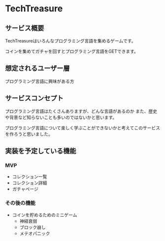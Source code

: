 # TechTreasure

## サービス概要
TechTreasureはいろんなプログラミング言語を集めるゲームです。

コインを集めてガチャを回すとプログラミング言語をGETできます。

## 想定されるユーザー層
プログラミング言語に興味がある方

## サービスコンセプト
プログラミング言語はたくさんありますが、どんな言語があるのか
また、歴史や背景など知らないことも多いのではないかと思います。

プログラミング言語について楽しく学ぶことができないかと考えてこのサービスを作ろうと思いました。

## 実装を予定している機能
### MVP
* コレクション一覧
* コレクション詳細
* ガチャページ

### その後の機能
* コインを貯めるためのミニゲーム
  *  神経衰弱
  *  ブロック崩し
  *  メテオパニック
